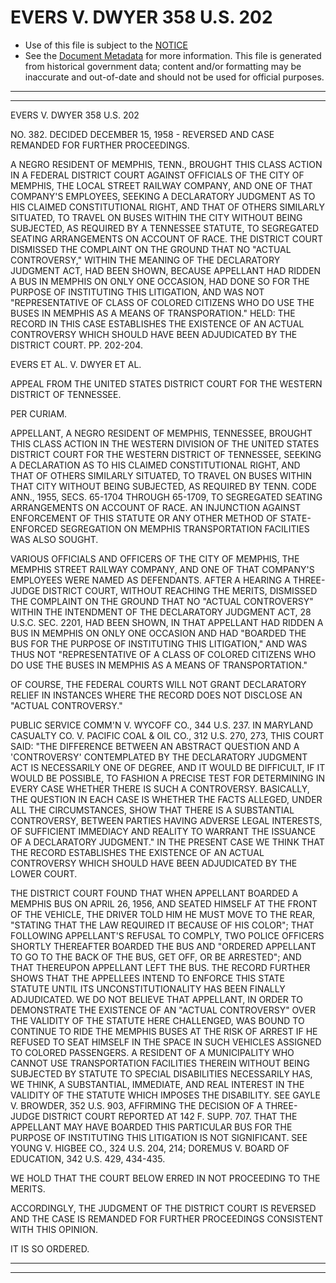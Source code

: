 ---
---

# EVERS V. DWYER 358 U.S. 202

* Use of this file is subject to the [NOTICE](https://github.com/publicdocs/notice/blob/master/NOTICE)
* See the [Document Metadata](../../../) for more information.
  This file is generated from historical government data; content and/or formatting may be inaccurate and out-of-date and should not be used for official purposes.

----------
----------

EVERS V. DWYER 358 U.S. 202

NO. 382.  DECIDED DECEMBER 15, 1958 - REVERSED AND CASE REMANDED FOR FURTHER PROCEEDINGS.

A NEGRO RESIDENT OF MEMPHIS, TENN., BROUGHT THIS CLASS ACTION IN A FEDERAL DISTRICT COURT AGAINST OFFICIALS OF THE CITY OF MEMPHIS, THE LOCAL STREET RAILWAY COMPANY, AND ONE OF THAT COMPANY'S EMPLOYEES, SEEKING A DECLARATORY JUDGMENT AS TO HIS CLAIMED CONSTITUTIONAL RIGHT, AND THAT OF OTHERS SIMILARLY SITUATED, TO TRAVEL ON BUSES WITHIN THE CITY WITHOUT BEING SUBJECTED, AS REQUIRED BY A TENNESSEE STATUTE, TO SEGREGATED SEATING ARRANGEMENTS ON ACCOUNT OF RACE.  THE DISTRICT COURT DISMISSED THE COMPLAINT ON THE GROUND THAT NO "ACTUAL CONTROVERSY," WITHIN THE MEANING OF THE DECLARATORY JUDGMENT ACT, HAD BEEN SHOWN, BECAUSE APPELLANT HAD RIDDEN A BUS IN MEMPHIS ON ONLY ONE OCCASION, HAD DONE SO FOR THE PURPOSE OF INSTITUTING THIS LITIGATION, AND WAS NOT "REPRESENTATIVE OF CLASS OF COLORED CITIZENS WHO DO USE THE BUSES IN MEMPHIS AS A MEANS OF TRANSPORATION."  HELD:  THE RECORD IN THIS CASE ESTABLISHES THE EXISTENCE OF AN ACTUAL CONTROVERSY WHICH SHOULD HAVE BEEN ADJUDICATED BY THE DISTRICT COURT.  PP. 202-204.

EVERS ET AL. V. DWYER ET AL.

APPEAL FROM THE UNITED STATES DISTRICT COURT FOR THE WESTERN DISTRICT OF TENNESSEE.

PER CURIAM.

APPELLANT, A NEGRO RESIDENT OF MEMPHIS, TENNESSEE, BROUGHT THIS CLASS ACTION IN THE WESTERN DIVISION OF THE UNITED STATES DISTRICT COURT FOR THE WESTERN DISTRICT OF TENNESSEE, SEEKING A DECLARATION AS TO HIS CLAIMED CONSTITUTIONAL RIGHT, AND THAT OF OTHERS SIMILARLY SITUATED, TO TRAVEL ON BUSES WITHIN THAT CITY WITHOUT BEING SUBJECTED, AS REQUIRED BY TENN. CODE ANN., 1955, SECS. 65-1704 THROUGH 65-1709, TO SEGREGATED SEATING ARRANGEMENTS ON ACCOUNT OF RACE.  AN INJUNCTION AGAINST ENFORCEMENT OF THIS STATUTE OR ANY OTHER METHOD OF STATE-ENFORCED SEGREGATION ON MEMPHIS TRANSPORTATION FACILITIES WAS ALSO SOUGHT.

VARIOUS OFFICIALS AND OFFICERS OF THE CITY OF MEMPHIS, THE MEMPHIS STREET RAILWAY COMPANY, AND ONE OF THAT COMPANY'S EMPLOYEES WERE NAMED AS DEFENDANTS.  AFTER A HEARING A THREE-JUDGE DISTRICT COURT, WITHOUT REACHING THE MERITS, DISMISSED THE COMPLAINT ON THE GROUND THAT NO "ACTUAL CONTROVERSY" WITHIN THE INTENDMENT OF THE DECLARATORY JUDGMENT ACT, 28 U.S.C.  SEC. 2201, HAD BEEN SHOWN, IN THAT APPELLANT HAD RIDDEN A BUS IN MEMPHIS ON ONLY ONE OCCASION AND HAD "BOARDED THE BUS FOR THE PURPOSE OF INSTITUTING THIS LITIGATION," AND WAS THUS NOT "REPRESENTATIVE OF A CLASS OF COLORED CITIZENS WHO DO USE THE BUSES IN MEMPHIS AS A MEANS OF TRANSPORTATION."

OF COURSE, THE FEDERAL COURTS WILL NOT GRANT DECLARATORY RELIEF IN INSTANCES WHERE THE RECORD DOES NOT DISCLOSE AN "ACTUAL CONTROVERSY."

PUBLIC SERVICE COMM'N V. WYCOFF CO., 344 U.S. 237.  IN MARYLAND CASUALTY CO. V. PACIFIC COAL & OIL CO., 312 U.S. 270, 273, THIS COURT SAID:  "THE DIFFERENCE BETWEEN AN ABSTRACT QUESTION AND A 'CONTROVERSY' CONTEMPLATED BY THE DECLARATORY JUDGMENT ACT IS NECESSARILY ONE OF DEGREE, AND IT WOULD BE DIFFICULT, IF IT WOULD BE POSSIBLE, TO FASHION A PRECISE TEST FOR DETERMINING IN EVERY CASE WHETHER THERE IS SUCH A CONTROVERSY.  BASICALLY, THE QUESTION IN EACH CASE IS WHETHER THE FACTS ALLEGED, UNDER ALL THE CIRCUMSTANCES, SHOW THAT THERE IS A SUBSTANTIAL CONTROVERSY, BETWEEN PARTIES HAVING ADVERSE LEGAL INTERESTS, OF SUFFICIENT IMMEDIACY AND REALITY TO WARRANT THE ISSUANCE OF A DECLARATORY JUDGMENT."  IN THE PRESENT CASE WE THINK THAT THE RECORD ESTABLISHES THE EXISTENCE OF AN ACTUAL CONTROVERSY WHICH SHOULD HAVE BEEN ADJUDICATED BY THE LOWER COURT.

THE DISTRICT COURT FOUND THAT WHEN APPELLANT BOARDED A MEMPHIS BUS ON APRIL 26, 1956, AND SEATED HIMSELF AT THE FRONT OF THE VEHICLE, THE DRIVER TOLD HIM HE MUST MOVE TO THE REAR, "STATING THAT THE LAW REQUIRED IT BECAUSE OF HIS COLOR"; THAT FOLLOWING APPELLANT'S REFUSAL TO COMPLY, TWO POLICE OFFICERS SHORTLY THEREAFTER BOARDED THE BUS AND "ORDERED APPELLANT TO GO TO THE BACK OF THE BUS, GET OFF, OR BE ARRESTED"; AND THAT THEREUPON APPELLANT LEFT THE BUS.  THE RECORD FURTHER SHOWS THAT THE APPELLEES INTEND TO ENFORCE THIS STATE STATUTE UNTIL ITS UNCONSTITUTIONALITY HAS BEEN FINALLY ADJUDICATED.  WE DO NOT BELIEVE THAT APPELLANT, IN ORDER TO DEMONSTRATE THE EXISTENCE OF AN "ACTUAL CONTROVERSY" OVER THE VALIDITY OF THE STATUTE HERE CHALLENGED, WAS BOUND TO CONTINUE TO RIDE THE MEMPHIS BUSES AT THE RISK OF ARREST IF HE REFUSED TO SEAT HIMSELF IN THE SPACE IN SUCH VEHICLES ASSIGNED TO COLORED PASSENGERS.  A RESIDENT OF A MUNICIPALITY WHO CANNOT USE TRANSPORTATION FACILITIES THEREIN WITHOUT BEING SUBJECTED BY STATUTE TO SPECIAL DISABILITIES NECESSARILY HAS, WE THINK, A SUBSTANTIAL, IMMEDIATE, AND REAL INTEREST IN THE VALIDITY OF THE STATUTE WHICH IMPOSES THE DISABILITY.  SEE GAYLE V. BROWDER, 352 U.S. 903, AFFIRMING THE DECISION OF A THREE-JUDGE DISTRICT COURT REPORTED AT 142 F. SUPP. 707.  THAT THE APPELLANT MAY HAVE BOARDED THIS PARTICULAR BUS FOR THE PURPOSE OF INSTITUTING THIS LITIGATION IS NOT SIGNIFICANT.  SEE YOUNG V. HIGBEE CO., 324 U.S. 204, 214; DOREMUS V. BOARD OF EDUCATION, 342 U.S. 429, 434-435.

WE HOLD THAT THE COURT BELOW ERRED IN NOT PROCEEDING TO THE MERITS.

ACCORDINGLY, THE JUDGMENT OF THE DISTRICT COURT IS REVERSED AND THE CASE IS REMANDED FOR FURTHER PROCEEDINGS CONSISTENT WITH THIS OPINION.

IT IS SO ORDERED.


----------
----------

